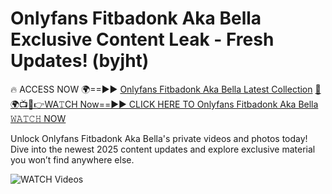 # Onlyfans Fitbadonk Aka Bella Exclusive Content Leak - Fresh Updates! (byjht)

🔥 ACCESS NOW 🌍==►► <a href="https://tinyurl.com/3fjeunct" rel="nofollow">Onlyfans Fitbadonk Aka Bella Latest Collection</a></h3>
[🔴🌍📺📱👉WA𝚃CH Now==►► CLICK HERE TO Onlyfans Fitbadonk Aka Bella 𝚆𝙰𝚃𝙲𝙷 NOW](https://tinyurl.com/3fjeunct)

Unlock Onlyfans Fitbadonk Aka Bella's private videos and photos today! Dive into the newest 2025 content updates and explore exclusive material you won’t find anywhere else.


<a href="https://tinyurl.com/3fjeunct" rel="nofollow" data-target="animated-image.originalLink"><img src="https://camo.githubusercontent.com/8a4f000d20f83aca3bf7ec5f350d767afa0574a8a352519fd8cfa583a6f93a33/68747470733a2f2f692e696d6775722e636f6d2f644a486b345a712e676966" alt="WATCH Videos" data-canonical-src="https://i.imgur.com/dJHk4Zq.gif" style="max-width: 100%; display: inline-block;" data-target="animated-image.originalImage"></a>
